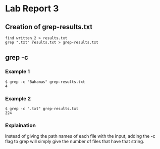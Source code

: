 # Lab Report 3

## Creation of grep-results.txt
```
find written_2 > results.txt
grep ".txt" results.txt > grep-results.txt
```

## grep -c
### Example 1
```
$ grep -c "Bahamas" grep-results.txt 
4
```
### Example 2
```
$ grep -c ".txt" grep-results.txt 
224
```
### Explaination
Instead of giving the path names of each file with the input, adding the -c flag to grep will simply give the number of files that have that string.
